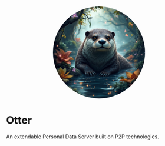 <p align="center" style="text-align: center">
<img src="./docs/cover.jpg" height=250 width=250 style="border-radius: 100%;"/>
</p>

# Otter

An extendable Personal Data Server built on P2P technologies.
